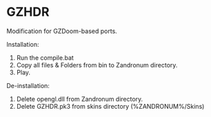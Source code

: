 GZHDR
=====

Modification for GZDoom-based ports.

Installation:
1. Run the compile.bat
2. Copy all files & Folders from bin to Zandronum directory.
3. Play.

De-installation:
1. Delete opengl.dll from Zandronum directory.
2. Delete GZHDR.pk3 from skins directory (%ZANDRONUM%/Skins)